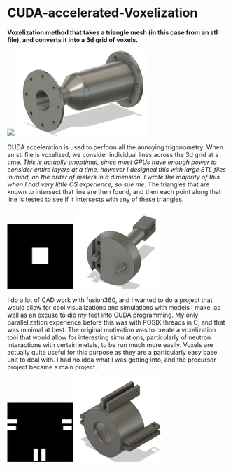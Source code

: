 # CUDA-accelerated-Voxelization

**Voxelization method that takes a triangle mesh (in this case from an stl file), and converts it into a 3d grid of voxels.**

<p float="left">
  <img src="https://i.imgur.com/fpVrY0p.gif" width="376" />
  <img src="rocketnozzlePic.PNG" width="300" />
 </p>

CUDA acceleration is used to perform all the annoying trigonometry. When an stl file is voxelized, we consider individual lines across the 3d grid at a time. *This is actually unoptimal, since most GPUs have enough power to consider entire layers at a time, however I designed this with large STL files in mind, on the order of meters in a dimension. I wrote the majority of this when I had very little CS experience, so sue me.* The triangles that are known to intersect that line are then found, and then each point along that line is tested to see if it intersects with any of these triangles.

<p float="left">
  <img src="stampOut.gif" width="150" />
  <img src="presstopPic.PNG" width="200" />
</p>
  
I do a lot of CAD work with fusion360, and I wanted to do a project that would allow for cool visualizations and simulations with models I make, as well as an excuse to dip my feet into CUDA programming. My only parallelization experience before this was with POSIX threads in C, and that was minimal at best. The original motivation was to create a voxelization tool that would allow for interesting simulations, particularly of neutron interactions with certain metals, to be run much more easily. Voxels are actually quite useful for this purpose as they are a particularly easy base unit to deal with. I had no idea what I was getting into, and the precursor project became a main project.

<p float="left">
  <img src="encoderOut.gif" width="150" />
  <img src="encodermountPic.PNG" width="200" />
</p>
